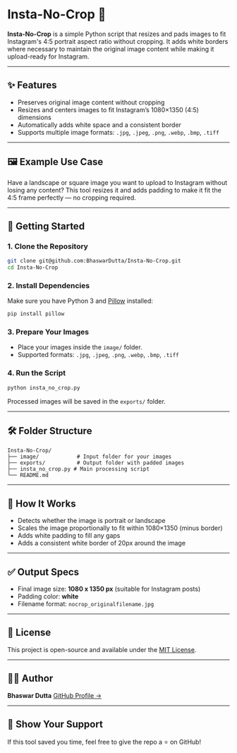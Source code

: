 # Insta-No-Crop 📸

**Insta-No-Crop** is a simple Python script that resizes and pads images to fit Instagram's 4:5 portrait aspect ratio without cropping. It adds white borders where necessary to maintain the original image content while making it upload-ready for Instagram.

-----

## ✨ Features

  * Preserves original image content without cropping
  * Resizes and centers images to fit Instagram’s 1080×1350 (4:5) dimensions
  * Automatically adds white space and a consistent border
  * Supports multiple image formats: `.jpg`, `.jpeg`, `.png`, `.webp`, `.bmp`, `.tiff`

-----

## 🖼 Example Use Case

Have a landscape or square image you want to upload to Instagram without losing any content? This tool resizes it and adds padding to make it fit the 4:5 frame perfectly — no cropping required.

-----

## 🚀 Getting Started

### 1\. Clone the Repository

```bash
git clone git@github.com:BhaswarDutta/Insta-No-Crop.git
cd Insta-No-Crop
```

### 2\. Install Dependencies

Make sure you have Python 3 and [Pillow](https://python-pillow.org/) installed:

```bash
pip install pillow
```

### 3\. Prepare Your Images

  * Place your images inside the `image/` folder.
  * Supported formats: `.jpg`, `.jpeg`, `.png`, `.webp`, `.bmp`, `.tiff`

### 4\. Run the Script

```bash
python insta_no_crop.py
```

Processed images will be saved in the `exports/` folder.

-----

## 🛠 Folder Structure

```
Insta-No-Crop/
├── image/            # Input folder for your images
├── exports/          # Output folder with padded images
├── insta_no_crop.py # Main processing script
└── README.md
```

-----

## 🧠 How It Works

  * Detects whether the image is portrait or landscape
  * Scales the image proportionally to fit within 1080×1350 (minus border)
  * Adds white padding to fill any gaps
  * Adds a consistent white border of 20px around the image

-----

## ✅ Output Specs

  * Final image size: **1080 x 1350 px** (suitable for Instagram posts)
  * Padding color: **white**
  * Filename format: `nocrop_originalfilename.jpg`

-----

## 📃 License

This project is open-source and available under the [MIT License](https://www.google.com/search?q=LICENSE).

-----

## 🙋‍♂️ Author

**Bhaswar Dutta**
[GitHub Profile →](https://github.com/BhaswarDutta)

-----

## 🌟 Show Your Support

If this tool saved you time, feel free to give the repo a ⭐ on GitHub\!
